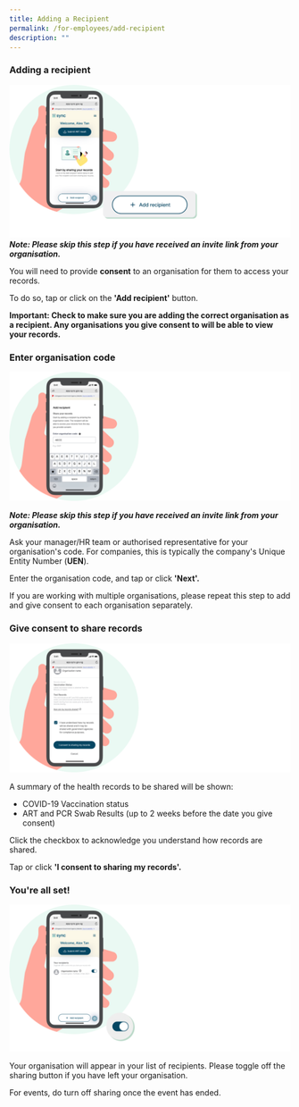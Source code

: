 ```yaml
---
title: Adding a Recipient
permalink: /for-employees/add-recipient
description: ""
---
```

### **Adding a recipient**
![](/images/Add%20recipient_updated.svg)
***Note: Please skip this step if you have received an invite link from your organisation.***

You will need to provide **consent** to an organisation for them to access your records.

To do so, tap or click on the **'Add recipient'** button.

**Important:
Check to make sure you are adding the correct organisation as a recipient. Any organisations you give consent to will be able to view your records.**


### **Enter organisation code**
![](/images/Enter%20code.svg)

***Note: Please skip this step if you have received an invite link from your organisation.***

Ask your manager/HR team or authorised representative for your organisation's code. For companies, this is typically the company's Unique Entity Number (**UEN**).

Enter the organisation code, and tap or click **'Next'.**

If you are working with multiple organisations, please repeat this step to add and give consent to each organisation separately.

### **Give consent to share records**
![](/images/Consent.svg)

A summary of the health records to be shared will be shown:
* COVID-19 Vaccination status 
* ART and PCR Swab Results (up to 2 weeks before the date you give consent)

Click the checkbox to acknowledge you understand how records are shared.

Tap or click  **'I consent to sharing my records'.**



### **You're all set!**
![](/images/Toggle%20On_updated.svg)

Your organisation will appear in your list of recipients. Please toggle off the sharing button if you have left your organisation. 

For events, do turn off sharing once the event has ended.